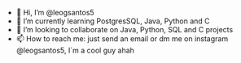 - 👋 Hi, I’m @leogsantos5
- 🌱 I’m currently learning PostgresSQL, Java, Python and C
- 💞️ I’m looking to collaborate on Java, Python, SQL and C projects
- 📫 How to reach me: just send an email or dm me on instagram @leogsantos5, I´m a cool guy ahah

<!---
leogsantos5/leogsantos5 is a ✨ special ✨ repository because its `README.md` (this file) appears on your GitHub profile.
You can click the Preview link to take a look at your changes.
--->
